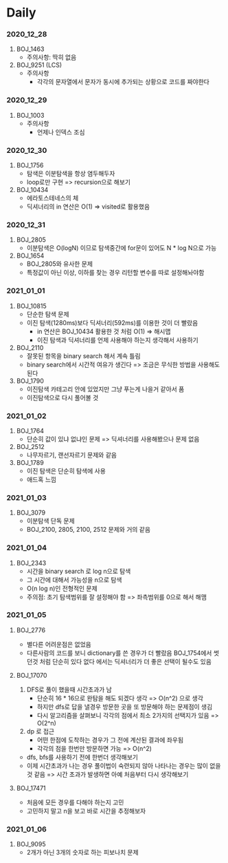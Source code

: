 # Daily



### 2020_12_28

1. BOJ_1463
   - 주의사항: 딱히 없음
2. BOJ_9251 (LCS)
   - 주의사항
     - 각각의 문자열에서 문자가 동시에 추가되는 상황으로 코드를 짜야한다



### 2020_12_29

1. BOJ_1003
   - 주의사항
     - 언제나 인덱스 조심



### 2020_12_30

1. BOJ_1756
   - 탐색은 이분탐색을 항상 염두해두자
   - loop로만 구현 => recursion으로 해보기
2. BOJ_10434
   - 에라토스테네스의 체
   - 딕셔너리의 in 연산은 O(1) => visited로 활용했음
   



### 2020_12_31

1. BOJ_2805
   - 이분탐색은 O(logN) 이므로 탐색중간에 for문이 있어도 N * log N으로 가능
2. BOJ_1654
   - BOJ_2805와 유사한 문제
   - 특정값이 아닌 이상, 이하를 찾는 경우 리턴할 변수를 따로 설정해놔야함



### 2021_01_01

1. BOJ_10815
   - 단순한 탐색 문제
   - 이진 탐색(1280ms)보다 딕셔너리(592ms)를 이용한 것이 더 빨랐음
     - in 연산은 BOJ_10434 활용한 것 처럼 O(1) => 해시맵
     - 이진 탐색과 딕셔너리를 언제 사용해야 하는지 생각해서 사용하기
2. BOJ_2110
   - 잘못된 항목을 binary search 해서 계속 틀림
   - binary search에서 시간적 여유가 생긴다 => 조금은 무식한 방법을 사용해도 된다
3. BOJ_1790
   - 이진탐색 카테고리 안에 있었지만 그냥 푸는게 나을거 같아서 품
   - 이진탐색으로 다시 풀어볼 것



### 2021_01_02

1. BOJ_1764
   - 단순히 값이 있냐 없냐인 문제 => 딕셔너리를 사용해봤으나 문제 없음
2. BOJ_2512
   - 나무자르기, 랜선자르기 문제와 같음
3. BOJ_1789
   - 이진 탐색은 단순히 탐색에 사용
   - 애드혹 느낌



### 2021_01_03

1. BOJ_3079
   - 이분탐색 단독 문제
   - BOJ_2100, 2805, 2100, 2512 문제와 거의 같음



### 2021_01_04

1. BOJ_2343
   - 시간을 binary search 로 log n으로 탐색
   - 그 시간에 대해서 가능성을 n으로 탐색
   - O(n log n)인 전형적인 문제
   - 주의점: 초기 탐색범위를 잘 설정해야 함 => 좌측범위를 0으로 해서 해맴



### 2021_01_05

1. BOJ_2776
   - 별다른 어려운점은 없었음
   - 다른사람의 코드를 보니 dictionary를 쓴 경우가 더 빨랐음
     BOJ_1754에서 썻던것 처럼 단순히 있다 없다 에서는 딕셔너리가 더 좋은 선택이 될수도 있음
   
2. BOJ_17070

   1. DFS로 풀이 했을때 시간초과가 남
      - 단순히 16 * 16으로 완탐을 해도 되겠다 생각 => O(n^2) 으로 생각
      - 하지만 dfs로 답을 낼경우 방문한 곳을 또 방문해야 하는 문제점이 생김
      - 다시 알고리즘을 살펴보니 각각의 점에서 최소 2가지의 선택지가 있음 => O(2^n)
   2. dp 로 접근
      - 어떤 한점에 도착하는 경우가 그 전에 계산된 결과에 좌우됨
      - 각각의 점을 한번만 방문하면 가능 => O(n^2)

   - dfs, bfs를 사용하기 전에 한번더 생각해보기
   - 이제 시간초과가 나는 경우 풀이법이 숙련되지 않아 나타나는 경우는 많이 없을것 같음 => 시간 초과가 발생하면 아예 처음부터 다시 생각해보기

3. BOJ_17471

   - 처음에 모든 경우를 다해야 하는지 고민
   - 고민하지 말고 n을 보고 바로 시간을 추정해보자



### 2021_01_06

1. BOJ_9095
   - 2개가 아닌 3개의 숫자로 하는 피보나치 문제